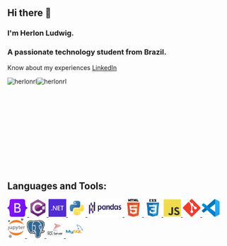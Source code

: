 
## Hi there 👋
### I'm Herlon Ludwig.
### A passionate technology student from Brazil.

Know about my experiences [LinkedIn](https://www.linkedin.com/in/herlonromualdoludwig1967/)
<br />
<!-- https://github.com/anuraghazra/github-readme-stats -->
<div>
    <p>
        <img align="left" src="https://github-readme-stats.vercel.app/api?username=herlonrl&show_icons=true&include_all_commits&theme=dracula&locale=en" alt="herlonrl" />
    </p>
    <p>
        <img align="left" src="https://github-readme-stats.vercel.app/api/top-langs?username=herlonrl&show_icons=true&include_all_commits&theme=dracula&locale=en&layout=compact" alt="herlonrl" />
    </p>
    <br />
</div>

<br />
<br />
<br />
<br />
<br />
<br />
<br />
<br />
<br />
<br />
<br />

## Languages and Tools:

<p align="left">
    <a href="https://getbootstrap.com/" target="_blank">
        <img src="icons/bootstrap.svg" alt="Bootstrap" width="45" height="40" />
    </a>
    <a href="https://www.w3schools.com/cs/" target="_blank" rel="noreferrer"> 
        <img src="icons/csharp.svg" alt="C Sharp" width="40" height="40" /> 
    </a> 
    <a href="https://dotnet.microsoft.com/" target="_blank" rel="noreferrer"> 
        <img src="icons/dotnet.svg" alt="Dot Net" width="40" height="40" /> 
    </a> 
    <a href="https://www.python.org" target="_blank" rel="noreferrer"> 
        <img src="icons/python.svg" alt="Python" width="40" height="40" /> 
    </a> 
    <a href="https://pandas.pydata.org/" target="_blank" rel="noreferrer"> 
        <img src="icons/pandas.svg" alt="Pandas" width="80" height="40" /> 
    </a> 
    <a href="https://www.w3.org/html/" target="_blank" rel="noreferrer"> 
        <img src="icons/html5.svg" alt="HTML5" width="40" height="40" /> 
    </a>
    <a href="https://www.w3schools.com/css/" target="_blank" rel="noreferrer"> 
        <img src="icons/css3.svg" alt="CSS3" width="40" height="40" /> 
    </a> 
    <a href="https://developer.mozilla.org/en-US/docs/Web/JavaScript" target="_blank" rel="noreferrer"> 
        <img src="icons/javascript.svg" alt="JavaScript" width="40" height="40" /> 
    </a> 
    <a href="https://git-scm.com/" target="_blank" rel="noreferrer"> 
        <img src="icons/git.svg" alt="Git" width="40" height="40"/> 
    </a> 
    <a href="https://code.visualstudio.com/brand" target="_blank" rel="noreferrer"> 
        <img src="icons/vscode.png" alt="VSCode" width="40" height="40" /> 
    </a> 
    <a href="https://jupyter.org/" target="_blank" rel="noreferrer"> 
        <img src="icons/jupyter.png" alt="Jupyter" width="40" height="45" /> 
    </a> 
    <a href="https://www.postgresql.org" target="_blank" rel="noreferrer"> 
        <img src="icons/postgresql.png" alt="PostgreSQL" width="40" height="40" /> 
    </a> 
    <a href="https://www.microsoft.com/pt-br/sql-server" target="_blank" rel="noreferrer"> 
        <img src="icons/sql.svg" alt="SQLServer" width="40" height="40" /> 
    </a>
      <a href="https://www.mysql.com/" target="_blank" rel="noreferrer"> 
        <img src="icons/msql.svg" alt="MySQL" width="40" height="40" /> 
    </a>
</p>

